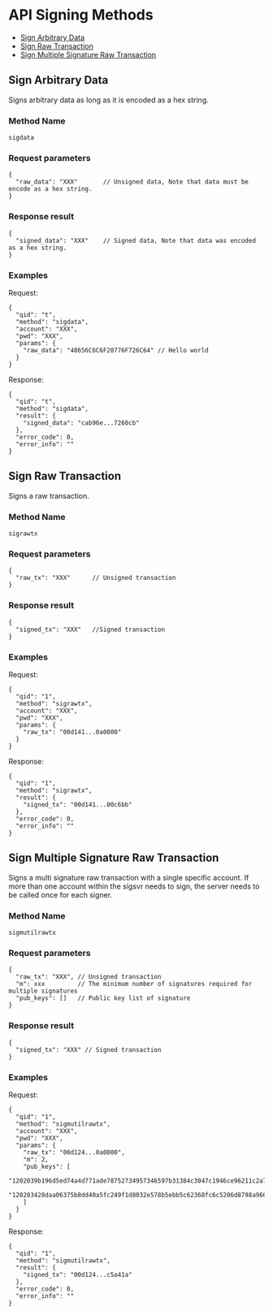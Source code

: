 # API Signing Methods

- [Sign Arbitrary Data](#sign-arbitrary-data)
- [Sign Raw Transaction](#sign-raw-transaction)
- [Sign Multiple Signature Raw Transaction](#sign-multiple-signature-raw-transaction)


## Sign Arbitrary Data

Signs arbitrary data as long as it is encoded as a hex string.


### Method Name
```
sigdata
```


### Request parameters

```
{
  "raw_data": "XXX"       // Unsigned data, Note that data must be encode as a hex string.
}
```


### Response result

```
{
  "signed_data": "XXX"    // Signed data, Note that data was encoded as a hex string.
}
```


### Examples

Request:
```
{
  "qid": "t",
  "method": "sigdata",
  "account": "XXX",
  "pwd": "XXX",
  "params": {
  	"raw_data": "48656C6C6F20776F726C64" // Hello world
  }
}
```

Response:
```
{
  "qid": "t",
  "method": "sigdata",
  "result": {
    "signed_data": "cab96e...7260cb"
  },
  "error_code": 0,
  "error_info": ""
}
```

## Sign Raw Transaction

Signs a raw transaction.

### Method Name
```
sigrawtx
```


### Request parameters

```
{
  "raw_tx": "XXX"      // Unsigned transaction
}
```


### Response result

```
{
  "signed_tx": "XXX"   //Signed transaction
}
```


### Examples

Request:
```
{
  "qid": "1",
  "method": "sigrawtx",
  "account": "XXX",
  "pwd": "XXX",
  "params": {
    "raw_tx": "00d141...0a0000"
  }
}
```

Response:
```
{
  "qid": "1",
  "method": "sigrawtx",
  "result": {
    "signed_tx": "00d141...00c6bb"
  },
  "error_code": 0,
  "error_info": ""
}
```

## Sign Multiple Signature Raw Transaction

Signs a multi signature raw transaction with a single specific account. If more than one account within the sigsvr needs to sign, the server needs to be called once for each signer.

### Method Name
```
sigmutilrawtx
```


### Request parameters

```
{
  "raw_tx": "XXX", // Unsigned transaction
  "m": xxx         // The minimum number of signatures required for multiple signatures
  "pub_keys": []   // Public key list of signature
}
```


### Response result

```
{
  "signed_tx": "XXX" // Signed transaction
}
```


### Examples

Request:
```
{
  "qid": "1",
  "method": "sigmutilrawtx",
  "account": "XXX",
  "pwd": "XXX",
  "params": {
    "raw_tx": "00d124...0a0000",
    "m": 2,
    "pub_keys": [
      "1202039b196d5ed74a4d771ade78752734957346597b31384c3047c1946ce96211c2a7",
      "120203428daa06375b8dd40a5fc249f1d8032e578b5ebb5c62368fc6c5206d8798a966"
    ]
  }
}
```

Response:
```
{
  "qid": "1",
  "method": "sigmutilrawtx",
  "result": {
    "signed_tx": "00d124...c5a41a"
  },
  "error_code": 0,
  "error_info": ""
}
```
